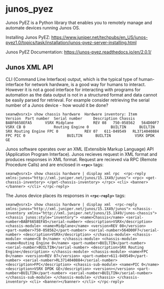 # junos_pyez
Junos PyEZ is a Python library that enables you to remotely manage and automate devices running Junos OS.

Installing Junos PyEZ:
https://www.juniper.net/techpubs/en_US/junos-pyez1.0/topics/task/installation/junos-pyez-server-installing.html

Junos PyEZ Documentation:
https://junos-pyez.readthedocs.io/en/2.0.1/

## Junos XML API
CLI (Command Line Interface) output, which is the typical type of human-interface for network hardware, is a good way for humans to interact. However it is not a good interface for interacting with programs for automation as the data output is not in a structured format and data cannot be easily parsed for retrieval. For example consider retrieving the serial number of a Junos device - how would it be done?

 `seanw@vsrx1> show chassis hardware 
  Hardware inventory:
  Item             Version  Part number  Serial number     Description
  Chassis                                BABF6658EFA5      VSRX
  Midplane         REV 08   750-058562   564D00F7          VSRX
  CB 0            
  Routing Engine 0          BUILTIN      BUILTIN           SRX Routing Engine
  FPC 0            REV 07   611-049549   RL3714040884      FPC
    PIC 0                   BUILTIN      BUILTIN           VSRX DPDK GE`

Junos software operates over an XML (Extensible Markup Language) API (Application Program Interface). Junos recieves request in XML format and produces responses in XML format. Request are recieved via RPC (Remote Procedure Calls) and are enclosed in **`<rpc>`** tags:

 `seanw@vsrx1> show chassis hardware | display xml rpc 
  <rpc-reply xmlns:junos="http://xml.juniper.net/junos/15.1X49/junos">
      <rpc>
          <get-chassis-inventory>
          </get-chassis-inventory>
      </rpc>
      <cli>
          <banner></banner>
      </cli>
  </rpc-reply>`

The Junos device places its responses in **`<rpc-reply>`** tags:


 `seanw@vsrx1> show chassis hardware | display xml 
  <rpc-reply xmlns:junos="http://xml.juniper.net/junos/15.1X49/junos">
      <chassis-inventory xmlns="http://xml.juniper.net/junos/15.1X49/junos-chassis">
          <chassis junos:style="inventory">
              <name>Chassis</name>
              <serial-number>BABF6658EFA5</serial-number>
              <description>VSRX</description>
              <chassis-module>
                  <name>Midplane</name>
                  <version>REV 08</version>
                  <part-number>750-058562</part-number>
                  <serial-number>564D00F7</serial-number>
                  <description>VSRX</description>
              </chassis-module>
              <chassis-module>
                  <name>CB 0</name>
              </chassis-module>
              <chassis-module>
                  <name>Routing Engine 0</name>
                  <part-number>BUILTIN</part-number>
                  <serial-number>BUILTIN</serial-number>
                  <description>SRX Routing Engine</description>
              </chassis-module>
              <chassis-module>
                  <name>FPC 0</name>
                  <version>REV 07</version>
                  <part-number>611-049549</part-number>
                  <serial-number>RL3714040884</serial-number>
                  <description>FPC</description>
                  <chassis-sub-module>
                      <name>PIC 0</name>
                      <description>VSRX DPDK GE</description>
                      <version></version>
                      <part-number>BUILTIN</part-number>
                      <serial-number>BUILTIN</serial-number>
                  </chassis-sub-module>
              </chassis-module>
          </chassis>
      </chassis-inventory>
      <cli>
          <banner></banner>
      </cli>
  </rpc-reply>`
